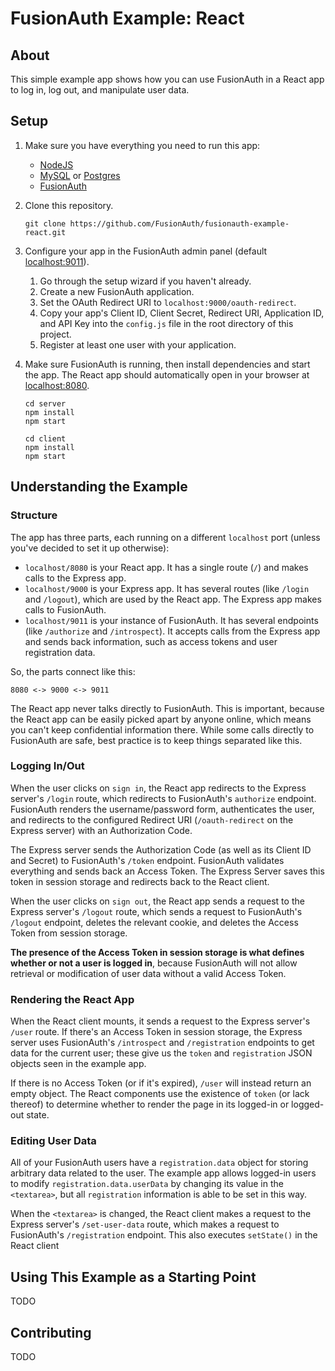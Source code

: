# FusionAuth Example: React

## About

This simple example app shows how you can use FusionAuth in a React app to log in, log out, and manipulate user data.

## Setup

1. Make sure you have everything you need to run this app:

	- [NodeJS](https://nodejs.org/en/download/)
	- [MySQL](https://fusionauth.io/docs/v1/tech/installation-guide/database#install-mysql) or [Postgres](https://fusionauth.io/docs/v1/tech/installation-guide/database#install-postgresql)
	- [FusionAuth](https://fusionauth.io/download)

1. Clone this repository.

	```
	git clone https://github.com/FusionAuth/fusionauth-example-react.git
	```

1. Configure your app in the FusionAuth admin panel (default [localhost:9011](localhost:9011)).

	1. Go through the setup wizard if you haven't already.
	1. Create a new FusionAuth application.
	1. Set the OAuth Redirect URI to `localhost:9000/oauth-redirect`.
	1. Copy your app's Client ID, Client Secret, Redirect URI, Application ID, and API Key into the `config.js` file in the root directory of this project.
	1. Register at least one user with your application.

1. Make sure FusionAuth is running, then install dependencies and start the app. The React app should automatically open in your browser at [localhost:8080](localhost:8080).

	```
	cd server
	npm install
	npm start
	```
	```
	cd client
	npm install
	npm start
	```

## Understanding the Example

### Structure

The app has three parts, each running on a different `localhost` port (unless you've decided to set it up otherwise):

- `localhost/8080` is your React app. It has a single route (`/`) and makes calls to the Express app.
- `localhost/9000` is your Express app. It has several routes (like `/login` and `/logout`), which are used by the React app. The Express app makes calls to FusionAuth.
- `localhost/9011` is your instance of FusionAuth. It has several endpoints (like `/authorize` and `/introspect`). It accepts calls from the Express app and sends back information, such as access tokens and user registration data.

So, the parts connect like this:

`8080 <-> 9000 <-> 9011`

The React app never talks directly to FusionAuth. This is important, because the React app can be easily picked apart by anyone online, which means you can't keep confidential information there. While some calls directly to FusionAuth are safe, best practice is to keep things separated like this.

### Logging In/Out

When the user clicks on `sign in`, the React app redirects to the Express server's `/login` route, which redirects to FusionAuth's `authorize` endpoint. FusionAuth renders the username/password form, authenticates the user, and redirects to the configured Redirect URI (`/oauth-redirect` on the Express server) with an Authorization Code.

The Express server sends the Authorization Code (as well as its Client ID and Secret) to FusionAuth's `/token` endpoint. FusionAuth validates everything and sends back an Access Token. The Express Server saves this token in session storage and redirects back to the React client.

When the user clicks on `sign out`, the React app sends a request to the Express server's `/logout` route, which sends a request to FusionAuth's `/logout` endpoint, deletes the relevant cookie, and deletes the Access Token from session storage.

**The presence of the Access Token in session storage is what defines whether or not a user is logged in**, because FusionAuth will not allow retrieval or modification of user data without a valid Access Token.

### Rendering the React App

When the React client mounts, it sends a request to the Express server's `/user` route. If there's an Access Token in session storage, the Express server uses FusionAuth's `/introspect` and `/registration` endpoints to get data for the current user; these give us the `token` and `registration` JSON objects seen in the example app.

If there is no Access Token (or if it's expired), `/user` will instead return an empty object. The React components use the existence of `token` (or lack thereof) to determine whether to render the page in its logged-in or logged-out state.

### Editing User Data

All of your FusionAuth users have a `registration.data` object for storing arbitrary data related to the user. The example app allows logged-in users to modify `registration.data.userData` by changing its value in the `<textarea>`, but all `registration` information is able to be set in this way.

When the `<textarea>` is changed, the React client makes a request to the Express server's `/set-user-data` route, which makes a request to FusionAuth's `/registration` endpoint. This also executes `setState()` in the React client

## Using This Example as a Starting Point

TODO

## Contributing

TODO
